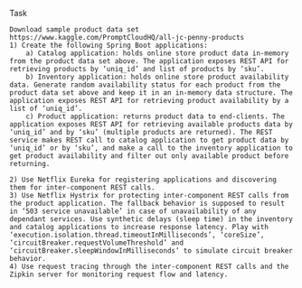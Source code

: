 Task

    Download sample product data set https://www.kaggle.com/PromptCloudHQ/all-jc-penny-products
    1) Create the following Spring Boot applications:
        a) Catalog application: holds online store product data in-memory from the product data set above. The application exposes REST API for retrieving products by ‘uniq_id’ and list of products by ‘sku’.
        b) Inventory application: holds online store product availability data. Generate random availability status for each product from the product data set above and keep it in an in-memory data structure. The application exposes REST API for retrieving product availability by a list of ‘uniq_id’.
        c) Product application: returns product data to end-clients. The application exposes REST API for retrieving available products data by ‘uniq_id’ and by ‘sku’ (multiple products are returned). The REST service makes REST call to catalog application to get product data by ‘uniq_id’ or by ‘sku’, and make a call to the inventory application to get product availability and filter out only available product before returning.

    2) Use Netflix Eureka for registering applications and discovering them for inter-component REST calls.
    3) Use Netflix Hystrix for protecting inter-component REST calls from the product application. The fallback behavior is supposed to result in ‘503 service unavailable’ in case of unavailability of any dependant services. Use synthetic delays (sleep time) in the inventory and catalog applications to increase response latency. Play with ‘execution.isolation.thread.timeoutInMilliseconds’, ‘coreSize’, ‘circuitBreaker.requestVolumeThreshold’ and ‘circuitBreaker.sleepWindowInMilliseconds’ to simulate circuit breaker behavior.
    4) Use request tracing through the inter-component REST calls and the Zipkin server for monitoring request flow and latency.
